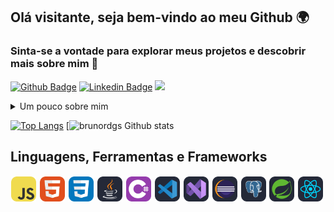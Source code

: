 ## Olá visitante, seja bem-vindo ao meu Github 🌍

### Sinta-se a vontade para explorar meus projetos e descobrir mais sobre mim 🤗


<!--
**brunordgsmrr/brunordgsmrr** is a ✨ _special_ ✨ repository because its `README.md` (this file) appears on your GitHub profile.

Here are some ideas to get you started:

- 🔭 I’m currently working on ...
- 🌱 I’m currently learning ...
- 👯 I’m looking to collaborate on ...
- 🤔 I’m looking for help with ...
- 💬 Ask me about ...
- 📫 How to reach me: ...
- 😄 Pronouns: ...
- ⚡ Fun fact: ...
-->

[![Github Badge](https://img.shields.io/badge/-Github-000?style=flat-square&logo=Github&logoColor=white&link=https://github.com/brunordgsmrr)](https://github.com/brunordgsmrr)
[![Linkedin Badge](https://img.shields.io/badge/-LinkedIn-blue?style=flat-square&logo=Linkedin&logoColor=white&link=https://www.linkedin.com/in/bruno-rodrigues-moreira-7609a5191//)](https://www.linkedin.com/in/bruno-rodrigues-moreira-7609a5191//)
![](https://visitor-badge.laobi.icu/badge?page_id=brunordgsmrr.brunordgsmrr)

<details>
<summary>Um pouco sobre mim</summary>
<p>
  
Bruno Rodrigues, 23, desde pequeno, apaixonado por tecnologia e jogos.

Atualmente sou Desenhista e utilizo AutoCad, pode parecer distante de TI, porem tem suas ligações, por exemplo, é possivel desenvolver funções dentro do AutoCAD usando LISP.

Por mais que minha função seja desenhista, procuro automatizar algumas tarefas, utilizando PYTHON ou ShellScript.

Me foco é me tornar um desenvolvedor Back-end, estou estudando Java e SpringBoot para criação de APIs, estou quebrando a cabeça, mais estou caminhando😅

Minha personalidade?

Sou uma pessoa que está sempre à procura de problemas 😅, não descanso enquanto não achar uma solução, me adapto facilmente as situações mesmo sendo timido e minha maior satisfação é contribuir com outras pessoas.

📫 bruno_rdgs_@gmail.com
</p>
</details>

[![Top Langs](https://github-readme-stats.vercel.app/api/top-langs/?username=brunordgsmrr&langs_count=8&layout=compact&theme=vue&locale=pt-Br)](https://github.com/brunordgsmrr/github-readme-stats)
[![brunordgs Github stats](https://github-readme-stats.vercel.app/api?username=brunordgsmrr&theme=radical&show_icons=true&show=reviews,discussions_started,discussions_answered,prs_merged,prs_merged_percentage&include_all_commits=true)


## Linguagens, Ferramentas e Frameworks
<p class="icons">
<img src="https://github.com/tandpfun/skill-icons/raw/main/icons/JavaScript.svg" alt="Javascript" height=40 style="vertical-align:top;margin:1px;">
<img src="https://github.com/tandpfun/skill-icons/raw/main/icons/HTML.svg" alt="HTML" height=40 style="vertical-align:top;margin:1px;">
<img src="https://github.com/tandpfun/skill-icons/raw/main/icons/CSS.svg" alt="CSS" height=40 style="vertical-align:top;margin:1px;">
<img src="https://github.com/tandpfun/skill-icons/raw/main/icons/Java-Dark.svg" alt="Java" height=40 style="vertical-align:top;margin:1px;">
<img src="https://github.com/tandpfun/skill-icons/raw/main/icons/CS.svg" alt="CSharp" height=40 style="vertical-align:top;margin:1px;">
<img src="https://github.com/tandpfun/skill-icons/raw/main/icons/VSCode-Dark.svg" alt="Visual Studio Code" height=40 style="vertical-align:top;margin:1px;">
<img src="https://github.com/tandpfun/skill-icons/raw/main/icons/VisualStudio-Dark.svg" alt="Visual Studio" height=40 style="vertical-align:top;margin:1px;">
<img src="https://github.com/tandpfun/skill-icons/raw/main/icons/Eclipse-Dark.svg" alt="Eclipse" height=40 style="vertical-align:top;margin:1px;">
<img src="https://github.com/tandpfun/skill-icons/raw/main/icons/PostgreSQL-Dark.svg" alt="PostgreSQL" height=40 style="vertical-align:top;margin:1px;">
<img src="https://github.com/tandpfun/skill-icons/raw/main/icons/Spring-Dark.svg" alt="Spring" height=40 style="vertical-align:top;margin:1px;">
<img src="https://github.com/tandpfun/skill-icons/raw/main/icons/React-Dark.svg" alt="React" height=40 style="vertical-align:top;margin:1px;">
</p>


